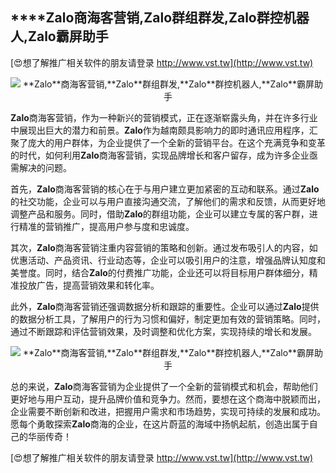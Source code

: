 ## ****Zalo**商海客营销,**Zalo**群组群发,**Zalo**群控机器人,**Zalo**霸屏助手**

[😍想了解推广相关软件的朋友请登录 http://www.vst.tw](http://www.vst.tw)

 <center><img src="https://vst.tw/MP4/tuiguang/png/4.png" alt="**Zalo**商海客营销,**Zalo**群组群发,**Zalo**群控机器人,**Zalo**霸屏助手"></center>

**Zalo**商海客营销，作为一种新兴的营销模式，正在逐渐崭露头角，并在许多行业中展现出巨大的潜力和前景。**Zalo**作为越南颇具影响力的即时通讯应用程序，汇聚了庞大的用户群体，为企业提供了一个全新的营销平台。在这个充满竞争和变革的时代，如何利用**Zalo**商海客营销，实现品牌增长和客户留存，成为许多企业亟需解决的问题。

首先，**Zalo**商海客营销的核心在于与用户建立更加紧密的互动和联系。通过**Zalo**的社交功能，企业可以与用户直接沟通交流，了解他们的需求和反馈，从而更好地调整产品和服务。同时，借助**Zalo**的群组功能，企业可以建立专属的客户群，进行精准的营销推广，提高用户参与度和忠诚度。

其次，**Zalo**商海客营销注重内容营销的策略和创新。通过发布吸引人的内容，如优惠活动、产品资讯、行业动态等，企业可以吸引用户的注意，增强品牌认知度和美誉度。同时，结合**Zalo**的付费推广功能，企业还可以将目标用户群体细分，精准投放广告，提高营销效果和转化率。

此外，**Zalo**商海客营销还强调数据分析和跟踪的重要性。企业可以通过**Zalo**提供的数据分析工具，了解用户的行为习惯和偏好，制定更加有效的营销策略。同时，通过不断跟踪和评估营销效果，及时调整和优化方案，实现持续的增长和发展。

 <center><img src="https://vst.tw/MP4/tuiguang/png/4.png" alt="**Zalo**商海客营销,**Zalo**群组群发,**Zalo**群控机器人,**Zalo**霸屏助手"></center>

总的来说，**Zalo**商海客营销为企业提供了一个全新的营销模式和机会，帮助他们更好地与用户互动，提升品牌价值和竞争力。然而，要想在这个商海中脱颖而出，企业需要不断创新和改进，把握用户需求和市场趋势，实现可持续的发展和成功。愿每个勇敢探索**Zalo**商海的企业，在这片蔚蓝的海域中扬帆起航，创造出属于自己的华丽传奇！

[😍想了解推广相关软件的朋友请登录 http://www.vst.tw](http://www.vst.tw)



